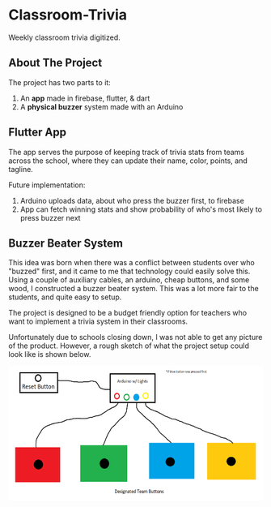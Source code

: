 # Classroom-Trivia

Weekly classroom trivia digitized.

## About The Project

The project has two parts to it:

1. An **app** made in firebase, flutter, & dart
2. A **physical buzzer** system made with an Arduino

## Flutter App

The app serves the purpose of keeping track of trivia stats from teams across the school, where they can update their name, color, points, and tagline.

Future implementation:
1. Arduino uploads data, about who press the buzzer first, to firebase
2. App can fetch winning stats and show probability of who's most likely to press buzzer next

## Buzzer Beater System

This idea was born when there was a conflict between students over who "buzzed" first, and it came to me that technology could easily solve this. Using a couple of auxiliary cables, an arduino, cheap buttons, and some wood, I constructed a buzzer beater system. This was a lot more fair to the students, and quite easy to setup.

The project is designed to be a budget friendly option for teachers who want to implement a trivia system in their classrooms.

Unfortunately due to schools closing down, I was not able to get any picture of the product. However, a rough sketch of what the project setup could look like is shown below.

<p align="left">
  <a ![SCHEMATIC](rough_schematic.png)>
       <img src="images/rough_schematic.png" alt="rough_schematic" width="600" height="266">
  </a>
</p>
